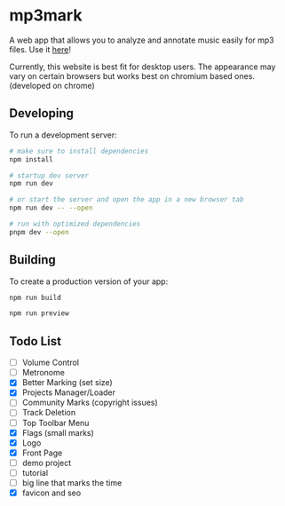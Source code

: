 # mp3mark
A web app that allows you to analyze and annotate music easily for mp3 files. Use it [here](https://mp3mark.vercel.app/)!

Currently, this website is best fit for desktop users. The appearance may vary on certain browsers but works best on chromium based ones. (developed on chrome)

## Developing
To run a development server:
```bash
# make sure to install dependencies
npm install

# startup dev server
npm run dev

# or start the server and open the app in a new browser tab 
npm run dev -- --open

# run with optimized dependencies
pnpm dev --open
```

## Building
To create a production version of your app:
```bash
npm run build

npm run preview
```

## Todo List
 - [ ] Volume Control
 - [ ] Metronome
 - [X] Better Marking (set size)
 - [x] Projects Manager/Loader
 - [ ] Community Marks (copyright issues)
 - [ ] Track Deletion
 - [ ] Top Toolbar Menu
 - [X] Flags (small marks)
 - [X] Logo
 - [X] Front Page
 - [ ] demo project
 - [ ] tutorial
 - [ ] big line that marks the time
 - [X] favicon and seo